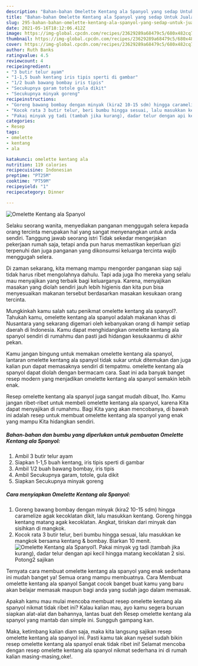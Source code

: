 ```yaml
---
description: "Bahan-bahan Omelette Kentang ala Spanyol yang sedap Untuk Jualan"
title: "Bahan-bahan Omelette Kentang ala Spanyol yang sedap Untuk Jualan"
slug: 295-bahan-bahan-omelette-kentang-ala-spanyol-yang-sedap-untuk-jualan
date: 2021-05-16T18:12:06.412Z
image: https://img-global.cpcdn.com/recipes/23629289a68479c5/680x482cq70/omelette-kentang-ala-spanyol-foto-resep-utama.jpg
thumbnail: https://img-global.cpcdn.com/recipes/23629289a68479c5/680x482cq70/omelette-kentang-ala-spanyol-foto-resep-utama.jpg
cover: https://img-global.cpcdn.com/recipes/23629289a68479c5/680x482cq70/omelette-kentang-ala-spanyol-foto-resep-utama.jpg
author: Ruth Banks
ratingvalue: 4.5
reviewcount: 4
recipeingredient:
- "3 butir telur ayam"
- "1-1,5 buah kentang iris tipis sperti di gambar"
- "1/2 buah bawang bombay iris tipis"
- "Secukupnya garam totole gula dikit"
- "Secukupnya minyak goreng"
recipeinstructions:
- "Goreng bawang bombay dengan minyak (kira2 10-15 sdm) hingga caramelize agak kecoklatan dikit, lalu masukkan kentang. Goreng hingga kentang matang agak kecoklatan. Angkat, tiriskan dari minyak dan sisihkan di mangkok."
- "Kocok rata 3 butir telur, beri bumbu hingga sesuai, lalu masukkan ke mangkok bersama kentang &amp; bombay. Biarkan 10 menit."
- "Pakai minyak yg tadi (tambah jika kurang), dadar telur dengan api kecil hingga matang kecoklatan 2 sisi. Potong2 sajikan"
categories:
- Resep
tags:
- omelette
- kentang
- ala

katakunci: omelette kentang ala 
nutrition: 119 calories
recipecuisine: Indonesian
preptime: "PT25M"
cooktime: "PT59M"
recipeyield: "1"
recipecategory: Dinner

---
```



![Omelette Kentang ala Spanyol](https://img-global.cpcdn.com/recipes/23629289a68479c5/680x482cq70/omelette-kentang-ala-spanyol-foto-resep-utama.jpg)

Selaku seorang wanita, menyediakan panganan menggugah selera kepada orang tercinta merupakan hal yang sangat menyenangkan untuk anda sendiri. Tanggung jawab seorang istri Tidak sekedar mengerjakan pekerjaan rumah saja, tetapi anda pun harus memastikan keperluan gizi terpenuhi dan juga panganan yang dikonsumsi keluarga tercinta wajib menggugah selera.

Di zaman  sekarang, kita memang mampu mengorder panganan siap saji tidak harus ribet mengolahnya dahulu. Tapi ada juga lho mereka yang selalu mau menyajikan yang terbaik bagi keluarganya. Karena, menyajikan masakan yang diolah sendiri jauh lebih higienis dan kita pun bisa menyesuaikan makanan tersebut berdasarkan masakan kesukaan orang tercinta. 



Mungkinkah kamu salah satu penikmat omelette kentang ala spanyol?. Tahukah kamu, omelette kentang ala spanyol adalah makanan khas di Nusantara yang sekarang digemari oleh kebanyakan orang di hampir setiap daerah di Indonesia. Kamu dapat menghidangkan omelette kentang ala spanyol sendiri di rumahmu dan pasti jadi hidangan kesukaanmu di akhir pekan.

Kamu jangan bingung untuk memakan omelette kentang ala spanyol, lantaran omelette kentang ala spanyol tidak sukar untuk ditemukan dan juga kalian pun dapat memasaknya sendiri di tempatmu. omelette kentang ala spanyol dapat diolah dengan bermacam cara. Saat ini ada banyak banget resep modern yang menjadikan omelette kentang ala spanyol semakin lebih enak.

Resep omelette kentang ala spanyol juga sangat mudah dibuat, lho. Kamu jangan ribet-ribet untuk membeli omelette kentang ala spanyol, karena Kita dapat menyajikan di rumahmu. Bagi Kita yang akan mencobanya, di bawah ini adalah resep untuk membuat omelette kentang ala spanyol yang enak yang mampu Kita hidangkan sendiri.

<!--inarticleads1-->

##### Bahan-bahan dan bumbu yang diperlukan untuk pembuatan Omelette Kentang ala Spanyol:

1. Ambil 3 butir telur ayam
1. Siapkan 1-1,5 buah kentang, iris tipis sperti di gambar
1. Ambil 1/2 buah bawang bombay, iris tipis
1. Ambil Secukupnya garam, totole, gula dikit
1. Siapkan Secukupnya minyak goreng




<!--inarticleads2-->

##### Cara menyiapkan Omelette Kentang ala Spanyol:

1. Goreng bawang bombay dengan minyak (kira2 10-15 sdm) hingga caramelize agak kecoklatan dikit, lalu masukkan kentang. Goreng hingga kentang matang agak kecoklatan. Angkat, tiriskan dari minyak dan sisihkan di mangkok.
1. Kocok rata 3 butir telur, beri bumbu hingga sesuai, lalu masukkan ke mangkok bersama kentang &amp; bombay. Biarkan 10 menit.
<img src="https://img-global.cpcdn.com/steps/37f323ca43b1dfb2/160x128cq70/omelette-kentang-ala-spanyol-langkah-memasak-2-foto.jpg" alt="Omelette Kentang ala Spanyol">1. Pakai minyak yg tadi (tambah jika kurang), dadar telur dengan api kecil hingga matang kecoklatan 2 sisi. Potong2 sajikan




Ternyata cara membuat omelette kentang ala spanyol yang enak sederhana ini mudah banget ya! Semua orang mampu membuatnya. Cara Membuat omelette kentang ala spanyol Sangat cocok banget buat kamu yang baru akan belajar memasak maupun bagi anda yang sudah jago dalam memasak.

Apakah kamu mau mulai mencoba membuat resep omelette kentang ala spanyol nikmat tidak ribet ini? Kalau kalian mau, ayo kamu segera buruan siapkan alat-alat dan bahannya, lantas buat deh Resep omelette kentang ala spanyol yang mantab dan simple ini. Sungguh gampang kan. 

Maka, ketimbang kalian diam saja, maka kita langsung sajikan resep omelette kentang ala spanyol ini. Pasti kamu tak akan nyesel sudah bikin resep omelette kentang ala spanyol enak tidak ribet ini! Selamat mencoba dengan resep omelette kentang ala spanyol nikmat sederhana ini di rumah kalian masing-masing,oke!.

